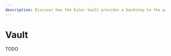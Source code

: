 ```yaml
---
description: Discover how the Euler Vault provides a backstop to the protocol
---
```


# Vault

TODO

